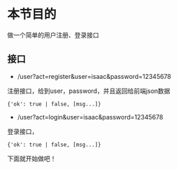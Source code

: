 # 本节目的

做一个简单的用户注册、登录接口

## 接口

- /user?act=register&user=isaac&password=12345678

注册接口，给到user，password，并且返回给前端json数据

```
{'ok': true | false, [msg...]}
```

- /user?act=login&user=isaac&password=12345678

登录接口，

```
{'ok': true | false, [msg...]}
```

下面就开始做吧！
